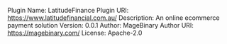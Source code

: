 Plugin Name: LatitudeFinance
Plugin URI: https://www.latitudefinancial.com.au/
Description: An online ecommerce payment solution
Version: 0.0.1
Author: MageBinary
Author URI: https://magebinary.com/
License: Apache-2.0